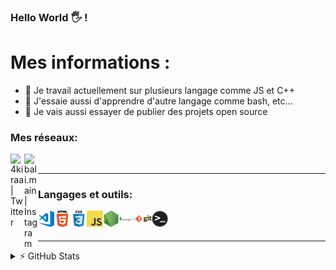 ### Hello World 🖐 ! 

# Mes informations :

- 🔭 Je travail actuellement sur plusieurs langage comme JS et C++
- 🌱 J'essaie aussi d'apprendre d'autre langage comme bash, etc...
- 🥅 Je vais aussi essayer de publier des projets open source

### Mes réseaux:

[<img align="left" alt="4kiraa | Twitter" width="22px" src="https://cdn.jsdelivr.net/npm/simple-icons@v3/icons/twitter.svg" />][twitter]
[<img align="left" alt="bali.main | Instagram" width="22px" src="https://cdn.jsdelivr.net/npm/simple-icons@v3/icons/instagram.svg" />][instagram]
<br />

---
### Langages et outils:

<img align="left" alt="Visual Studio Code" width="26px" src="https://raw.githubusercontent.com/github/explore/80688e429a7d4ef2fca1e82350fe8e3517d3494d/topics/visual-studio-code/visual-studio-code.png" />
<img align="left" alt="HTML5" width="26px" src="https://raw.githubusercontent.com/github/explore/80688e429a7d4ef2fca1e82350fe8e3517d3494d/topics/html/html.png" />
<img align="left" alt="CSS3" width="26px" src="https://raw.githubusercontent.com/github/explore/80688e429a7d4ef2fca1e82350fe8e3517d3494d/topics/css/css.png" />
<img align="left" alt="JavaScript" width="26px" src="https://raw.githubusercontent.com/github/explore/80688e429a7d4ef2fca1e82350fe8e3517d3494d/topics/javascript/javascript.png" />
<img align="left" alt="Node.js" width="26px" src="https://raw.githubusercontent.com/github/explore/80688e429a7d4ef2fca1e82350fe8e3517d3494d/topics/nodejs/nodejs.png" />
<img align="left" alt="MongoDB" width="26px" src="https://raw.githubusercontent.com/github/explore/80688e429a7d4ef2fca1e82350fe8e3517d3494d/topics/mongodb/mongodb.png" />
<img align="left" alt="Git" width="26px" src="https://raw.githubusercontent.com/github/explore/80688e429a7d4ef2fca1e82350fe8e3517d3494d/topics/git/git.png" />
<img align="left" alt="Terminal" width="26px" src="https://raw.githubusercontent.com/github/explore/80688e429a7d4ef2fca1e82350fe8e3517d3494d/topics/terminal/terminal.png" />
<br>
<br />

---

<details>
  <summary>⚡ GitHub Stats</summary>

  <img align="left" alt="bali github stats" src="https://github-readme-stats.codestackr.vercel.app/api?username=b4li&show_icons=true&hide_border=true" />

</details>

[twitter]: https://twitter.com/4kiraa
[instagram]: https://instagram.com/bali.main
